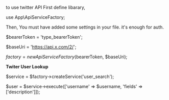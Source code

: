 to use twitter API First define libarary,


use App\ApiServiceFactory;

Then, You must have added some settings in your file. it's enough for auth.

$bearerToken = 'type_bearerToken';

$baseUri = 'https://api.x.com/2/';

$factory = new ApiServiceFactory($bearerToken, $baseUri);


**Twiter User Lookup**

$service = $factory->createService('user_search');

$user = $service->execute(['username' => $username, 'fields' => ['description']]);
